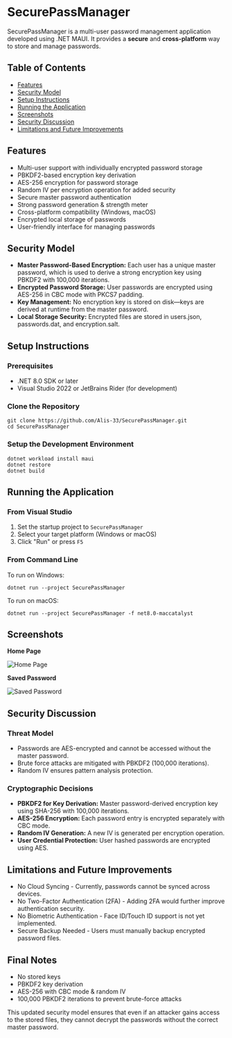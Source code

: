 # SecurePassManager

SecurePassManager is a multi-user password management application developed using .NET MAUI. It provides a **secure** and **cross-platform** way to store and manage passwords.

## Table of Contents

*   [Features](#features)
*   [Security Model](#security-model)
*   [Setup Instructions](#setup-instructions)
*   [Running the Application](#running-the-application)
*   [Screenshots](#screenshots)
*   [Security Discussion](#security-discussion)
*   [Limitations and Future Improvements](#limitations-and-future-improvements)

## Features

*   Multi-user support with individually encrypted password storage
*   PBKDF2-based encryption key derivation
*   AES-256 encryption for password storage
*   Random IV per encryption operation for added security
*   Secure master password authentication
*   Strong password generation & strength meter
*   Cross-platform compatibility (Windows, macOS)
*   Encrypted local storage of passwords
*   User-friendly interface for managing passwords

## Security Model

*   **Master Password-Based Encryption:** Each user has a unique master password, which is used to derive a strong encryption key using PBKDF2 with 100,000 iterations.
*   **Encrypted Password Storage:** User passwords are encrypted using AES-256 in CBC mode with PKCS7 padding.
*   **Key Management:** No encryption key is stored on disk—keys are derived at runtime from the master password.
*   **Local Storage Security:** Encrypted files are stored in users.json, passwords.dat, and encryption.salt.

## Setup Instructions

### Prerequisites

*   .NET 8.0 SDK or later
*   Visual Studio 2022 or JetBrains Rider (for development)

### Clone the Repository

```
git clone https://github.com/Alis-33/SecurePassManager.git
cd SecurePassManager
```

### Setup the Development Environment

```
dotnet workload install maui
dotnet restore
dotnet build
```

## Running the Application

### From Visual Studio

1.  Set the startup project to `SecurePassManager`
2.  Select your target platform (Windows or macOS)
3.  Click "Run" or press `F5`

### From Command Line

To run on Windows:

```
dotnet run --project SecurePassManager
```

To run on macOS:

```
dotnet run --project SecurePassManager -f net8.0-maccatalyst
```

## Screenshots

**Home Page**

![Home Page](https://i.imgur.com/vDBp03r.png)

**Saved Password**

![Saved Password](https://i.imgur.com/eSYiwqD.png)

## Security Discussion

### Threat Model

*   Passwords are AES-encrypted and cannot be accessed without the master password.
*   Brute force attacks are mitigated with PBKDF2 (100,000 iterations).
*   Random IV ensures pattern analysis protection.

### Cryptographic Decisions

*   **PBKDF2 for Key Derivation:** Master password-derived encryption key using SHA-256 with 100,000 iterations.
*   **AES-256 Encryption:** Each password entry is encrypted separately with CBC mode.
*   **Random IV Generation:** A new IV is generated per encryption operation.
*   **User Credential Protection:** User hashed passwords are encrypted using AES.

## Limitations and Future Improvements

*   No Cloud Syncing - Currently, passwords cannot be synced across devices.
*   No Two-Factor Authentication (2FA) - Adding 2FA would further improve authentication security.
*   No Biometric Authentication - Face ID/Touch ID support is not yet implemented.
*   Secure Backup Needed - Users must manually backup encrypted password files.

## Final Notes

*    No stored keys
*    PBKDF2 key derivation
*    AES-256 with CBC mode & random IV
*    100,000 PBKDF2 iterations to prevent brute-force attacks

This updated security model ensures that even if an attacker gains access to the stored files, they cannot decrypt the passwords without the correct master password.
